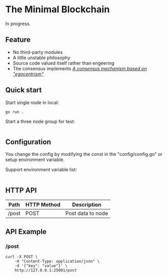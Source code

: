 # The Minimal Blockchain

In progress.

## Feature

- No third-party modules
- A little unstable philosophy
- Source code valued itself rather than engeering
- The consensus implements [*A consensus mechanism based on "egocentrism"*](https://smallyu-net.translate.goog/2021/10/29/%E4%B8%80%E7%A7%8D%E5%9F%BA%E4%BA%8E%E2%80%9C%E8%87%AA%E6%88%91%E4%B8%AD%E5%BF%83%E4%B8%BB%E4%B9%89%E2%80%9D%E7%9A%84%E5%85%B1%E8%AF%86%E6%9C%BA%E5%88%B6/?_x_tr_sch=http&_x_tr_sl=auto&_x_tr_tl=en&_x_tr_hl=en-US&_x_tr_pto=nui)

## Quick start

Start single node in local:

```
go run .
```

Start a three node group for test:

```

```

## Configuration

You change the config by modifying the const in the "config/config.go" or setup environment variable.

Support environment variable list:

```

```


## HTTP API

|Path|HTTP Method|Description|
|--|--|--|
|/post|POST|Post data to node|

## API Example

### /post
```
curl -X POST \
    -H "Content-Type: application/json" \
    -d '{"key": "value"}' \
    http://127.0.0.1:25001/post
```
